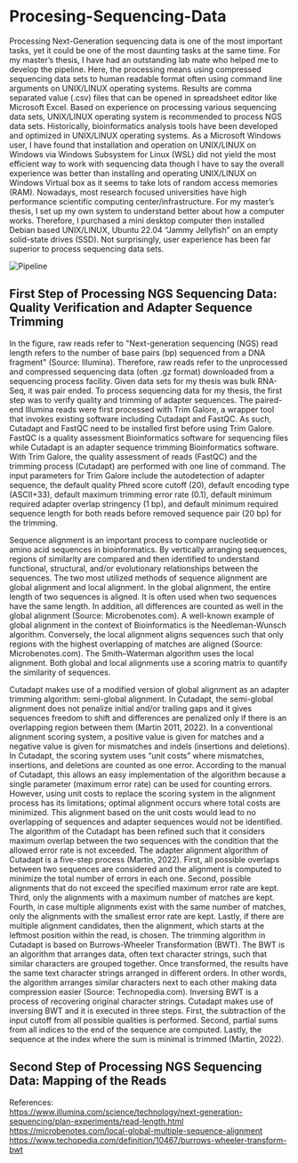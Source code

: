 # Procesing-Sequencing-Data

Processing Next-Generation sequencing data is one of the most important tasks, yet it could be one of the most daunting tasks at the same time. For my master’s thesis, I have had an outstanding lab mate who helped me to develop the pipeline. Here, the processing means using compressed sequencing data sets to human readable format often using command line arguments on UNIX/LINUX operating systems. Results are comma separated value (.csv) files that can be opened in spreadsheet editor like Microsoft Excel.  Based on experience on processing various sequencing data sets, UNIX/LINUX operating system is recommended to process NGS data sets. Historically, bioinformatics analysis tools have been developed and optimized in UNIX/LINUX operating systems. As a Microsoft Windows user, I have found that installation and operation on UNIX/LINUX on Windows via Windows Subsystem for Linux (WSL) did not yield the most efficient way to work with sequencing data though I have to say the overall experience was better than installing and operating UNIX/LINUX on Windows Virtual box as it seems to take lots  of random access memories (RAM).  Nowadays, most research focused universities have high performance scientific computing center/infrastructure. For my master’s thesis, I set up my own system to understand better about how a computer works. Therefore, I purchased a mini desktop computer then installed Debian based UNIX/LINUX, Ubuntu 22.04 “Jammy Jellyfish” on an empty solid-state drives (SSD). Not surprisingly, user experience has been far superior to process sequencing data sets.


![Pipeline](https://github.com/echo4922/Procesing-Sequencing-Data/assets/112420424/b589a18c-70e2-44ac-80ba-4064a0e4350b)


## First Step of Processing NGS Sequencing Data: Quality Verification and Adapter Sequence Trimming
In the figure, raw reads refer to "Next-generation sequencing (NGS) read length refers to the number of base pairs (bp) sequenced from a DNA fragment" (Source: Illumina). Therefore, raw reads refer to the unprocessed and compressed sequencing data (often .gz format) downloaded from a sequencing process facility. Given data sets for my thesis was bulk RNA-Seq, it was pair ended. To process sequencing data for my thesis, the first step was to verify quality and trimming of adapter sequences. The paired-end Illumina reads were first processed with Trim Galore, a wrapper tool that invokes existing software including Cutadapt and FastQC. As such, Cutadapt and FastQC need to be installed first before using Trim Galore. FastQC is a quality assessment Bioinformatics software for sequencing files while Cutadapt is an adapter sequence trimming Bioinformatics software. With Trim Galore, the quality assessment of reads (FastQC) and the trimming process (Cutadapt) are performed with one line of command. The input parameters for Trim Galore include the autodetection of adapter sequence, the default quality Phred score cutoff (20), default encoding type (ASCII+33), default maximum trimming error rate (0.1), default minimum required adapter overlap stringency (1 bp), and default minimum required sequence length for both reads before removed sequence pair (20 bp) for the trimming.

Sequence alignment is an important process to compare nucleotide or amino acid sequences in bioinformatics. By vertically arranging sequences, regions of similarity are compared and then identified to understand functional, structural, and/or evolutionary relationships between the sequences. The two most utilized methods of sequence alignment are global alignment and local alignment. In the global alignment, the entire length of two sequences is aligned. It is often used when two sequences have the same length. In addition, all differences are counted as well in the global alignment (Source: Microbenotes.com). A well-known example of global alignment in the context of Bioinformatics is the Needleman-Wunsch algorithm. Conversely, the local alignment aligns sequences such that only regions with the highest overlapping of matches are aligned (Source: Microbenotes.com). The Smith–Waterman algorithm uses the local alignment. Both global and local alignments use a scoring matrix to quantify the similarity of sequences. 

Cutadapt makes use of a modified version of global alignment as an adapter trimming algorithm: semi-global alignment. In Cutadapt, the semi-global alignment does not penalize initial and/or trailing gaps and it gives sequences freedom to shift and differences are penalized only if there is an overlapping region between them (Martin 2011, 2022). In a conventional alignment scoring system, a positive value is given for matches and a negative value is given for mismatches and indels (insertions and deletions). In Cutadapt, the scoring system uses “unit costs” where mismatches, insertions, and deletions are counted as one error. According to the manual of Cutadapt, this allows an easy implementation of the algorithm because a single parameter (maximum error rate) can be used for counting errors. However, using unit costs to replace the scoring system in the alignment process has its limitations; optimal alignment occurs where total costs are minimized. This alignment based on the unit costs would lead to no overlapping of sequences and adapter sequences would not be identified. The algorithm of the Cutadapt has been refined such that it considers maximum overlap between the two sequences with the condition that the allowed error rate is not exceeded. The adapter alignment algorithm of Cutadapt is a five-step process (Martin, 2022). First, all possible overlaps between two sequences are considered and the alignment is computed to minimize the total number of errors in each one. Second, possible alignments that do not exceed the specified maximum error rate are kept. Third, only the alignments with a maximum number of matches are kept. Fourth, in case multiple alignments exist with the same number of matches, only the alignments with the smallest error rate are kept. Lastly, if there are multiple alignment candidates, then the alignment, which starts at the leftmost position within the read, is chosen. The trimming algorithm in Cutadapt is based on Burrows-Wheeler Transformation (BWT). The BWT is an algorithm that arranges data, often text character strings, such that similar characters are grouped together. Once transformed, the results have the same text character strings arranged in different orders. In other words, the algorithm arranges similar characters next to each other making data compression easier (Source: Technopedia.com). Inversing BWT is a process of recovering original character strings. Cutadapt makes use of inversing BWT and it is executed in three steps. First, the subtraction of the input cutoff from all possible qualities is performed. Second, partial sums from all indices to the end of the sequence are computed. Lastly, the sequence at the index where the sum is minimal is trimmed (Martin, 2022).


## Second Step of Processing NGS Sequencing Data: Mapping of the Reads




References: <br />
https://www.illumina.com/science/technology/next-generation-sequencing/plan-experiments/read-length.html <br />
https://microbenotes.com/local-global-multiple-sequence-alignment <br />
https://www.techopedia.com/definition/10467/burrows-wheeler-transform-bwt <br />







